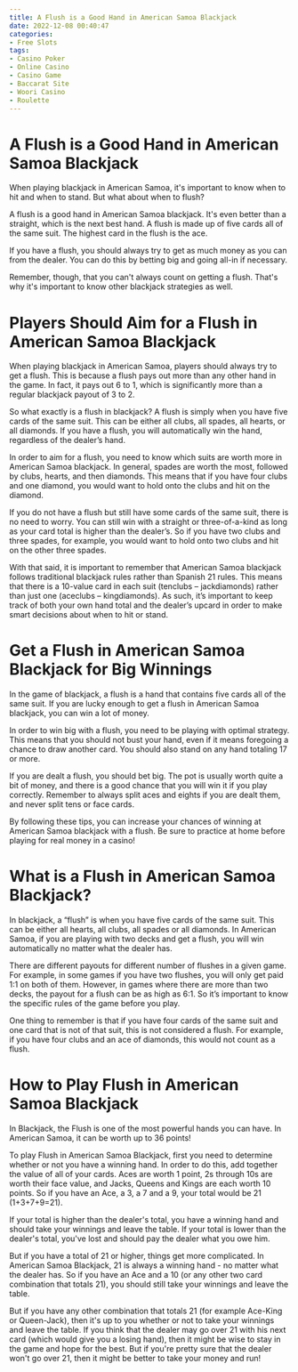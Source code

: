 ```yaml
---
title: A Flush is a Good Hand in American Samoa Blackjack
date: 2022-12-08 00:40:47
categories:
- Free Slots
tags:
- Casino Poker
- Online Casino
- Casino Game
- Baccarat Site
- Woori Casino
- Roulette
---
```



#  A Flush is a Good Hand in American Samoa Blackjack

When playing blackjack in American Samoa, it's important to know when to hit and when to stand. But what about when to flush?

A flush is a good hand in American Samoa blackjack. It's even better than a straight, which is the next best hand. A flush is made up of five cards all of the same suit. The highest card in the flush is the ace.

If you have a flush, you should always try to get as much money as you can from the dealer. You can do this by betting big and going all-in if necessary.

Remember, though, that you can't always count on getting a flush. That's why it's important to know other blackjack strategies as well.

#  Players Should Aim for a Flush in American Samoa Blackjack

When playing blackjack in American Samoa, players should always try to get a flush. This is because a flush pays out more than any other hand in the game. In fact, it pays out 6 to 1, which is significantly more than a regular blackjack payout of 3 to 2.

So what exactly is a flush in blackjack? A flush is simply when you have five cards of the same suit. This can be either all clubs, all spades, all hearts, or all diamonds. If you have a flush, you will automatically win the hand, regardless of the dealer’s hand.

In order to aim for a flush, you need to know which suits are worth more in American Samoa blackjack. In general, spades are worth the most, followed by clubs, hearts, and then diamonds. This means that if you have four clubs and one diamond, you would want to hold onto the clubs and hit on the diamond.

If you do not have a flush but still have some cards of the same suit, there is no need to worry. You can still win with a straight or three-of-a-kind as long as your card total is higher than the dealer’s. So if you have two clubs and three spades, for example, you would want to hold onto two clubs and hit on the other three spades.

With that said, it is important to remember that American Samoa blackjack follows traditional blackjack rules rather than Spanish 21 rules. This means that there is a 10-value card in each suit (tenclubs – jackdiamonds) rather than just one (aceclubs – kingdiamonds). As such, it’s important to keep track of both your own hand total and the dealer’s upcard in order to make smart decisions about when to hit or stand.

#  Get a Flush in American Samoa Blackjack for Big Winnings 

In the game of blackjack, a flush is a hand that contains five cards all of the same suit. If you are lucky enough to get a flush in American Samoa blackjack, you can win a lot of money.

In order to win big with a flush, you need to be playing with optimal strategy. This means that you should not bust your hand, even if it means foregoing a chance to draw another card. You should also stand on any hand totaling 17 or more.

If you are dealt a flush, you should bet big. The pot is usually worth quite a bit of money, and there is a good chance that you will win it if you play correctly. Remember to always split aces and eights if you are dealt them, and never split tens or face cards.

By following these tips, you can increase your chances of winning at American Samoa blackjack with a flush. Be sure to practice at home before playing for real money in a casino!

#  What is a Flush in American Samoa Blackjack? 

In blackjack, a “flush” is when you have five cards of the same suit. This can be either all hearts, all clubs, all spades or all diamonds. In American Samoa, if you are playing with two decks and get a flush, you will win automatically no matter what the dealer has.

There are different payouts for different number of flushes in a given game. For example, in some games if you have two flushes, you will only get paid 1:1 on both of them. However, in games where there are more than two decks, the payout for a flush can be as high as 6:1. So it’s important to know the specific rules of the game before you play.

One thing to remember is that if you have four cards of the same suit and one card that is not of that suit, this is not considered a flush. For example, if you have four clubs and an ace of diamonds, this would not count as a flush.

#  How to Play Flush in American Samoa Blackjack

In Blackjack, the Flush is one of the most powerful hands you can have. In American Samoa, it can be worth up to 36 points!

To play Flush in American Samoa Blackjack, first you need to determine whether or not you have a winning hand. In order to do this, add together the value of all of your cards. Aces are worth 1 point, 2s through 10s are worth their face value, and Jacks, Queens and Kings are each worth 10 points. So if you have an Ace, a 3, a 7 and a 9, your total would be 21 (1+3+7+9=21).

If your total is higher than the dealer's total, you have a winning hand and should take your winnings and leave the table. If your total is lower than the dealer's total, you've lost and should pay the dealer what you owe him.

But if you have a total of 21 or higher, things get more complicated. In American Samoa Blackjack, 21 is always a winning hand - no matter what the dealer has. So if you have an Ace and a 10 (or any other two card combination that totals 21), you should still take your winnings and leave the table.

But if you have any other combination that totals 21 (for example Ace-King or Queen-Jack), then it's up to you whether or not to take your winnings and leave the table. If you think that the dealer may go over 21 with his next card (which would give you a losing hand), then it might be wise to stay in the game and hope for the best. But if you're pretty sure that the dealer won't go over 21, then it might be better to take your money and run!